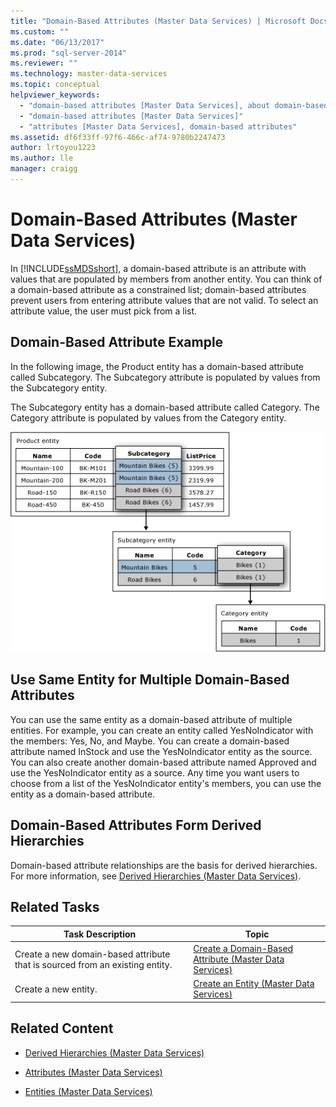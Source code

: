 ```yaml
---
title: "Domain-Based Attributes (Master Data Services) | Microsoft Docs"
ms.custom: ""
ms.date: "06/13/2017"
ms.prod: "sql-server-2014"
ms.reviewer: ""
ms.technology: master-data-services
ms.topic: conceptual
helpviewer_keywords: 
  - "domain-based attributes [Master Data Services], about domain-based attributes"
  - "domain-based attributes [Master Data Services]"
  - "attributes [Master Data Services], domain-based attributes"
ms.assetid: df6f33ff-97f6-466c-af74-9780b2247473
author: lrtoyou1223
ms.author: lle
manager: craigg
---
```

# Domain-Based Attributes (Master Data Services)
  In [!INCLUDE[ssMDSshort](../includes/ssmdsshort-md.md)], a domain-based attribute is an attribute with values that are populated by members from another entity. You can think of a domain-based attribute as a constrained list; domain-based attributes prevent users from entering attribute values that are not valid. To select an attribute value, the user must pick from a list.

## Domain-Based Attribute Example
 In the following image, the Product entity has a domain-based attribute called Subcategory. The Subcategory attribute is populated by values from the Subcategory entity.

 The Subcategory entity has a domain-based attribute called Category. The Category attribute is populated by values from the Category entity.

 ![Domain-Based Attributes in an Entity](../../2014/master-data-services/media/mds-conc-domain-based-attribute-conceptual.gif "Domain-Based Attributes in an Entity")

## Use Same Entity for Multiple Domain-Based Attributes
 You can use the same entity as a domain-based attribute of multiple entities. For example, you can create an entity called YesNoIndicator with the members: Yes, No, and Maybe. You can create a domain-based attribute named InStock and use the YesNoIndicator entity as the source. You can also create another domain-based attribute named Approved and use the YesNoIndicator entity as a source. Any time you want users to choose from a list of the YesNoIndicator entity's members, you can use the entity as a domain-based attribute.

## Domain-Based Attributes Form Derived Hierarchies
 Domain-based attribute relationships are the basis for derived hierarchies. For more information, see [Derived Hierarchies &#40;Master Data Services&#41;](derived-hierarchies-master-data-services.md).

## Related Tasks

|Task Description|Topic|
|----------------------|-----------|
|Create a new domain-based attribute that is sourced from an existing entity.|[Create a Domain-Based Attribute &#40;Master Data Services&#41;](../../2014/master-data-services/create-a-domain-based-attribute-master-data-services.md)|
|Create a new entity.|[Create an Entity &#40;Master Data Services&#41;](../../2014/master-data-services/create-an-entity-master-data-services.md)|

## Related Content

-   [Derived Hierarchies &#40;Master Data Services&#41;](derived-hierarchies-master-data-services.md)

-   [Attributes &#40;Master Data Services&#41;](../../2014/master-data-services/attributes-master-data-services.md)

-   [Entities &#40;Master Data Services&#41;](../../2014/master-data-services/entities-master-data-services.md)


